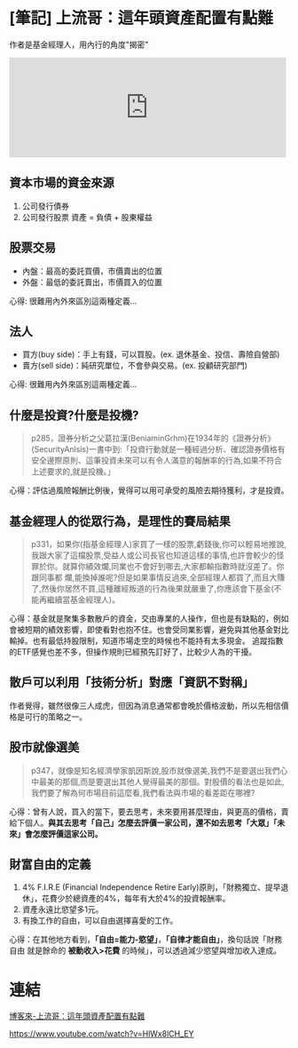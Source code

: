 # [筆記] 上流哥：這年頭資產配置有點難

作者是基金經理人，用內行的角度"揭密"

<!--more-->

<iframe src="https://open.firstory.me/embed/story/cliemjqtz02o601q65h173af8" height="180" width="99%" frameborder="0" scrolling="no"></iframe>

## 資本市場的資金來源
1. 公司發行債券
2. 公司發行股票
資產 = 負債 + 股東權益

## 股票交易
* 內盤：最高的委託買價，市價賣出的位置
* 外盤：最低的委託賣出，市價買入的位置

心得: 很難用內外來區別這兩種定義...

## 法人
* 買方(buy side)：手上有錢，可以買股。(ex. 退休基金、投信、壽險自營部)
* 賣方(sell side)：純研究單位，不會參與交易。(ex. 投顧研究部門)

心得: 很難用內外來區別這兩種定義...


## 什麼是投資?什麼是投機?
> p285，證券分析之父葛拉漢(BeniaminGrhm)在1934年的《證券分析》(SecurityAnlsis)一書中到:「投資行動就是一種經過分析、確認證券價格有安全邊際原則、這筆投資未來可以有令人滿意的報酬率的行為,如果不符合上述要求的,就是投機。」

心得：評估過風險報酬比例後，覺得可以用可承受的風險去期待獲利，才是投資。

## 基金經理人的從眾行為，是理性的賽局結果
> p331，如果你(指基金經理人)家買了一樣的股票,虧錢後,你可以輕易地推說,我跟大家了這檔股票,受益人或公司長官也知道這樣的事情,也許會較少的怪罪於你。就算你績效爛,同業也不會好到哪去,大家都輸指數時就沒差了。你跟同事都
爛,能換掉誰呢?但是如果事情反過來,全部經理人都買了,而且大賺了,然後你居然不買,這種離經叛道的行為後果就嚴重了,你應該會下基金(不能再繼續當基金經理人)。

心得：基金就是聚集多數散戶的資金，交由專業的人操作，但也是有缺點的，例如會被短期的績效影響，即使看對也抱不住。也會受同業影響，避免與其他基金對比輸掉。也有最低持股限制，知道市場走空的時候也不能持有太多現金。
追蹤指數的ETF感覺也差不多，但操作規則已經預先訂好了，比較少人為的干擾。

## 散戶可以利用「技術分析」對應「資訊不對稱」
作者覺得，雖然很像三人成虎，但因為消息通常都會晚於價格波動，所以先相信價格是可行的策略之一。

## 股市就像選美
> p347，就像是知名經濟學家凱因斯說,股市就像選美,我們不是要選出我們心中最美的那個,而是要選出其他人覺得最美的那個。對股價的看法也是如此,我們要了解為何市場目前這麼看,我們看法與市場的看差距在哪裡?

心得：曾有人說，買入的當下，要去思考，未來要用甚麼理由，與更高的價格，賣給下個人。**與其去思考「自己」怎麼去評價一家公司，還不如去思考「大眾」「未來」會怎麼評價這家公司。**

## 財富自由的定義
1. 4% F.I.R.E (Financial Independence Retire Early)原則，「財務獨立、提早退休」，花費少於總資產的4%，每年有大於4%的投資報酬率。
2. 資產永遠比慾望多1元。
3. 有換工作的自由，可以自由選擇喜愛的工作。

心得：在其他地方看到，**「自由=能力-慾望」**，**「自律才能自由」**，換句話說「財務自由 就是餘命的 **被動收入>花費** 的時候」，可以透過減少慾望與增加收入達成。


# 連結
[博客來-上流哥：這年頭資產配置有點難](https://www.books.com.tw/products/0010897597)

https://www.youtube.com/watch?v=HlWx8lCH_EY
